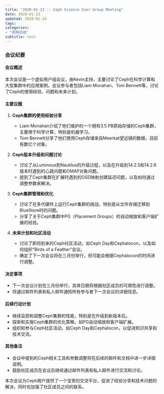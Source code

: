 ```yaml
---
title: "2020-01-22 :: Ceph Science User Group Meeting"
date: 2020-01-23
updated: 2020-01-24
tags:
categories:
- "视频总结"
subtitle: tech
---
```



### 会议纪要

#### 会议概述
本次会议是一个虚拟用户组会议，由Kevin主持，主要讨论了Ceph在科学计算和大型集群中的应用案例。会议参与者包括Liam Monahan、Tom Bennett等，讨论了Ceph的使用经验、问题和未来计划。

#### 主要议题
1. **Ceph集群的使用经验分享**
   - Liam Monahan介绍了他们维护的一个拥有3.5 PB原始存储的Ceph集群，主要用于科学计算，特别是机器学习。
   - Tom Bennett分享了他们使用Ceph存储来自Meerkat望远镜的数据，目前有数亿个对象。

2. **Ceph版本升级和问题讨论**
   - 讨论了从Luminous到Nautilus的升级过程，以及在升级到14.2.5和14.2.6版本时遇到的心跳问题和OMAP对象问题。
   - 提到了Ceph集群在扩展时遇到的OSD映射创建延迟问题，以及如何通过调整参数来解决。

3. **Ceph集群管理和优化**
   - 讨论了在多代硬件上运行Ceph集群的挑战，特别是从文件存储迁移到BlueStore时的问题。
   - 分享了关于Ceph集群中PG（Placement Groups）的自动缩放和客户端扩展的经验。

4. **未来计划和社区活动**
   - 讨论了即将到来的Ceph社区活动，如Ceph Day和Cephalocon，以及如何组织“Birds of a Feather”会议。
   - 确定了下一次会议将在三月份举行，但可能会根据Cephalocon的时间进行调整。

#### 决定事项
- 下一次会议计划在三月份举行，具体日期将根据社区成员的可用性进行调整。
- 将通过邮件列表和私人邮件通知所有参与者下一次会议的详细信息。

#### 后续行动计划
- 继续监控和调整Ceph集群的性能，特别是在升级到新版本后。
- 探索和实施Ceph集群的优化策略，如PG自动缩放和客户端扩展。
- 组织和参与Ceph社区活动，如Ceph Day和Cephalocon，以促进知识共享和技术交流。

#### 其他备注
- 会议中提到的Ceph相关工具和参数调整将在后续的邮件和文档中进一步详细说明。
- 鼓励社区成员在会议后继续通过邮件列表和私人邮件进行交流和讨论。

本次会议为Ceph用户提供了一个宝贵的交流平台，促进了经验分享和技术问题的解决，同时也加强了社区成员之间的联系。